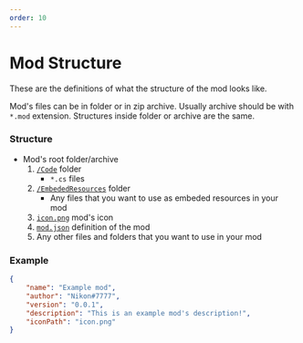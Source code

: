 ```yaml
---
order: 10
---
```


# Mod Structure

These are the definitions of what the structure of the mod looks like.

Mod's files can be in folder or in zip archive. Usually archive should be with `*.mod` extension.
Structures inside folder or archive are the same.

### Structure

- Mod's root folder/archive
    1. [`/Code`](./code-folder.md) folder
        - `*.cs` files
    2. [`/EmbededResources`](./embedresources-folder.md) folder
        - Any files that you want to use as embeded resources in your mod
    3. [`icon.png`](./icon.png.md) mod's icon
    4. [`mod.json`](./mod.json.md) definition of the mod
    5. Any other files and folders that you want to use in your mod

[1]: code-folder.md
[2]: embedresources-folder.md
[3]: icon.png.md
[4]: mod.json.md

### Example

```json
{
    "name": "Example mod",
    "author": "Nikon#7777",
    "version": "0.0.1",
    "description": "This is an example mod's description!",
    "iconPath": "icon.png"
}
```
